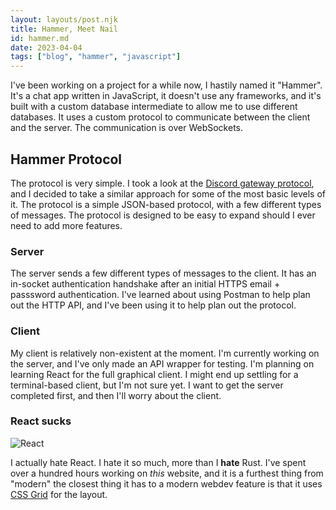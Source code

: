 ```yaml
---
layout: layouts/post.njk
title: Hammer, Meet Nail
id: hammer.md
date: 2023-04-04
tags: ["blog", "hammer", "javascript"]
---
```


I've been working on a project for a while now, I hastily named it "Hammer". It's a chat app written in JavaScript, it doesn't use any frameworks, and it's built with a custom database intermediate to allow me to use different databases. It uses a custom protocol to communicate between the client and the server. The communication is over WebSockets.

## Hammer Protocol

The protocol is very simple. I took a look at the [Discord gateway protocol](https://discord.com/developers/docs/topics/gateway), and I decided to take a similar approach for some of the most basic levels of it. The protocol is a simple JSON-based protocol, with a few different types of messages. The protocol is designed to be easy to expand should I ever need to add more features.

### Server

The server sends a few different types of messages to the client. It has an in-socket authentication handshake after an initial HTTPS email + passsword authentication. I've learned about using Postman to help plan out the HTTP API, and I've been using it to help plan out the protocol.

### Client

My client is relatively non-existent at the moment. I'm currently working on the server, and I've only made an API wrapper for testing. I'm planning on learning React for the full graphical client. I might end up settling for a terminal-based client, but I'm not sure yet. I want to get the server completed first, and then I'll worry about the client.

### React sucks

<!-- image of React -->

![React](https://upload.wikimedia.org/wikipedia/commons/thumb/a/a7/React-icon.svg/512px-React-icon.svg.png?20220125121207)

I actually hate React. I hate it so much, more than I **hate** Rust. I've spent over a hundred hours working on _this_ website, and it is a furthest thing from "modern" the closest thing it has to a modern webdev feature is that it uses [CSS Grid](https://developer.mozilla.org/en-US/docs/Web/CSS/CSS_Grid_Layout) for the layout.
